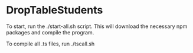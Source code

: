 # DropTableStudents

To start, run the ./start-all.sh script. This will download the necessary npm packages and compile the program.

To compile all .ts files, run ./tscall.sh
